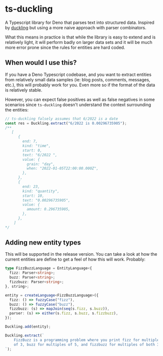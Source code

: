 # ts-duckling

A Typescript library for Deno that parses text into structured data. Inspired by
[duckling](https://github.com/facebook/duckling) but using a more naive approach
with parser combinators.

What this means in practice is that while the library is easy to extend and is
relatively light, it will perform badly on larger data sets and it will be much
more error prone since the rules for entities are hard coded.

## When would I use this?

If you have a Deno Typescript codebase, and you want to extract entities from
relatively small data samples (ie: blog posts, comments, messages, etc.), this
will probably work for you. Even more so if the format of the data is relatively
stable.

However, you can expect false positives as well as false negatives in some
scenarios since `ts-duckling` doesn't understand the context surrounding the
entities:

```ts
// ts-duckling falsely assumes that 6/2022 is a date
const res = Duckling.extract("6/2022 is 0.00296735905");
/**
   [
      {
        end: 7,
        kind: "time",
        start: 0,
        text: "6/2022 ",
        value: {
          grain: "day",
          when: "2022-01-05T22:00:00.000Z",
        },
      },
      {
        end: 23,
        kind: "quantity",
        start: 10,
        text: "0.00296735905",
        value: {
          amount: 0.296735905,
        },
      },
    ]
*/
```

## Adding new entity types

This will be supported in the release version. You can take a look at how the
current entities are define to get a feel of how this will work. Probably:

```ts
type FizzBuzzLanguage = EntityLanguage<{
  fizz: Parser<string>;
  buzz: Parser<string>;
  fizzbuzz: Parser<string>;
}, string>;

entity = createLanguage<FizzBuzzLanguage>({
  fizz: () => fuzzyCase("fizz"),
  buzz: () => fuzzyCase("buzz"),
  fizzbuzz: (s) => mapJoin(seq(s.fizz, s.buzz)),
  parser: (s) => either(s.fizz, s.buzz, s.fizzbuzz),
});

Duckling.add(entity);

Duckling.extract(`
    FizzBuzz is a programming problem where you print fizz for multiples
    of 3, buzz for multiples of 5, and fizzbuzz for multiples of both 3 and 5.
`);
```
